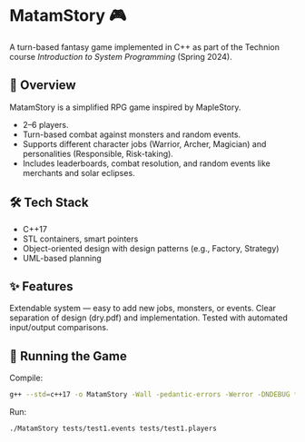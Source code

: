 # MatamStory 🎮
A turn-based fantasy game implemented in C++ as part of the Technion course *Introduction to System Programming* (Spring 2024).

## 📖 Overview
MatamStory is a simplified RPG game inspired by MapleStory. 
- 2–6 players.
- Turn-based combat against monsters and random events.
- Supports different character jobs (Warrior, Archer, Magician) and personalities (Responsible, Risk-taking).
- Includes leaderboards, combat resolution, and random events like merchants and solar eclipses.

## 🛠️ Tech Stack
- C++17
- STL containers, smart pointers
- Object-oriented design with design patterns (e.g., Factory, Strategy)
- UML-based planning

## ✨ Features
Extendable system — easy to add new jobs, monsters, or events.
Clear separation of design (dry.pdf) and implementation.
Tested with automated input/output comparisons.

## 🚀 Running the Game
Compile:
```bash
g++ --std=c++17 -o MatamStory -Wall -pedantic-errors -Werror -DNDEBUG *.cpp Events/*.cpp Players/*.cpp -I. -I./Players -I./Events
```
Run:
```bash
./MatamStory tests/test1.events tests/test1.players
```
